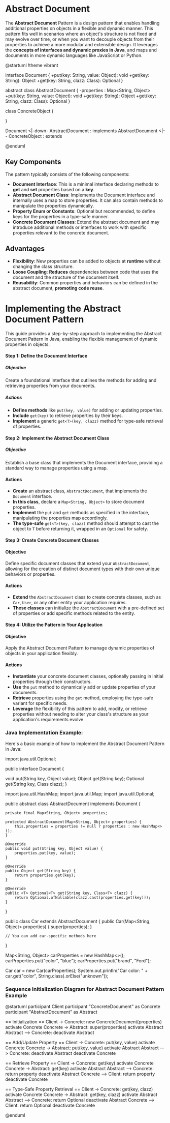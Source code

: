 # Abstract Document

The **Abstract Document** Pattern is a design pattern that enables handling additional properties on objects in a flexible and dynamic manner. 
This pattern fits well in scenarios where an object's structure is not fixed and may evolve over time, or when you want to decouple objects from their 
properties to achieve a more modular and extensible design. It leverages the **concepts of interfaces and dynamic proxies in Java**, and maps and documents
in more dynamic languages like JavaScript or Python.

<code-block lang="plantuml">
@startuml
!theme  vibrant

interface Document {
+put(key: String, value: Object): void
+get(key: String): Object
+get<T>(key: String, clazz: Class<T>): Optional<T>
}

abstract class AbstractDocument {
-properties : Map<String, Object>
+put(key: String, value: Object): void
+get(key: String): Object
+get<T>(key: String, clazz: Class<T>): Optional<T>
}

class ConcreteObject {

}

Document <|-down- AbstractDocument : implements
AbstractDocument <|-- ConcreteObject : extends

@enduml

</code-block>


## Key Components

The pattern typically consists of the following components:

- **Document Interface**: This is a minimal interface declaring methods to **get** and **set** properties based on a **key**.
- **Abstract Document Class**: Implements the Document interface and internally uses a map to store properties. It can also contain methods to manipulate the properties dynamically.
- **Property Enum or Constants**: Optional but recommended, to define keys for the properties in a type-safe manner.
- **Concrete Document Classes**: Extend the abstract document and may introduce additional methods or interfaces to work with specific properties relevant to the concrete document.

## Advantages

- **Flexibility**: New properties can be added to objects at **runtime** without changing the class structure.
- **Loose Coupling**: **Reduces** dependencies between code that uses the document and the structure of the document itself.
- **Reusability**: Common properties and behaviors can be defined in the abstract document, **promoting code reuse**.

# Implementing the Abstract Document Pattern

This guide provides a step-by-step approach to implementing the Abstract Document Pattern in Java, enabling the flexible management of dynamic properties in objects.

#### Step 1: Define the Document Interface

##### Objective
Create a foundational interface that outlines the methods for adding and retrieving properties from your documents.

##### Actions
- **Define methods** like `put(key, value)` for adding or updating properties.
- **Include** `get(key)` to retrieve properties by their keys.
- **Implement** a generic `get<T>(key, clazz)` method for type-safe retrieval of properties.

#### Step 2: Implement the Abstract Document Class

##### Objective
Establish a base class that implements the Document interface, providing a standard way to manage properties using a map.

#### Actions
- **Create** an abstract class, `AbstractDocument`, that implements the `Document` interface.
- **In this class**, declare a `Map<String, Object>` to store document properties.
- **Implement** the `put` and `get` methods as specified in the interface, manipulating the properties map accordingly.
- **The type-safe** `get<T>(key, clazz)` method should attempt to cast the object to `T` before returning it, wrapped in an `Optional` for safety.

#### Step 3: Create Concrete Document Classes

#### Objective
Define specific document classes that extend your `AbstractDocument`, allowing for the creation of distinct document types with their own unique behaviors or properties.

#### Actions
- **Extend** the `AbstractDocument` class to create concrete classes, such as `Car`, `User`, or any other entity your application requires.
- **These classes** can initialize the `AbstractDocument` with a pre-defined set of properties or add specific methods related to the entity.

#### Step 4: Utilize the Pattern in Your Application

#### Objective
Apply the Abstract Document Pattern to manage dynamic properties of objects in your application flexibly.

#### Actions
- **Instantiate** your concrete document classes, optionally passing in initial properties through their constructors.
- **Use** the `put` method to dynamically add or update properties of your documents.
- **Retrieve** properties using the `get` method, employing the type-safe variant for specific needs.
- **Leverage** the flexibility of this pattern to add, modify, or retrieve properties without needing to alter your class's structure as your application's requirements evolve.



### Java Implementation Example:

Here's a basic example of how to implement the Abstract Document Pattern in Java:

<code-block lang="java">

import java.util.Optional;

public interface Document {
 
   void put(String key, Object value);
    Object get(String key);
    <T> Optional<T> get(String key, Class<T> clazz);
}

import java.util.HashMap;
import java.util.Map;
import java.util.Optional;

public abstract class AbstractDocument implements Document {

    private final Map<String, Object> properties;

    protected AbstractDocument(Map<String, Object> properties) {
        this.properties = properties != null ? properties : new HashMap<>();
    }

    @Override
    public void put(String key, Object value) {
        properties.put(key, value);
    }

    @Override
    public Object get(String key) {
        return properties.get(key);
    }

    @Override
    public <T> Optional<T> get(String key, Class<T> clazz) {
        return Optional.ofNullable(clazz.cast(properties.get(key)));
    }
}

public class Car extends AbstractDocument {
public Car(Map<String, Object> properties) {
super(properties);
}

    // You can add car-specific methods here
}

Map<String, Object> carProperties = new HashMap<>();
carProperties.put("color", "blue");
carProperties.put("brand", "Ford");

Car car = new Car(carProperties);
System.out.println("Car color: " + car.get("color", String.class).orElse("unknown"));

</code-block>

### Sequence Initialization Diagram for Abstract Document Pattern Example

<code-block lang="plantuml">

@startuml
participant Client
participant "ConcreteDocument" as Concrete
participant "AbstractDocument" as Abstract

== Initialization ==
Client -> Concrete: new ConcreteDocument(properties)
activate Concrete
Concrete -> Abstract: super(properties)
activate Abstract
Abstract --> Concrete:
deactivate Abstract

== Add/Update Property ==
Client -> Concrete: put(key, value)
activate Concrete
Concrete -> Abstract: put(key, value)
activate Abstract
Abstract --> Concrete:
deactivate Abstract
deactivate Concrete

== Retrieve Property ==
Client -> Concrete: get(key)
activate Concrete
Concrete -> Abstract: get(key)
activate Abstract
Abstract --> Concrete: return property
deactivate Abstract
Concrete --> Client: return property
deactivate Concrete

== Type-Safe Property Retrieval ==
Client -> Concrete: get<T>(key, clazz)
activate Concrete
Concrete -> Abstract: get<T>(key, clazz)
activate Abstract
Abstract --> Concrete: return Optional<T>
deactivate Abstract
Concrete --> Client: return Optional<T>
deactivate Concrete

@enduml


</code-block>


